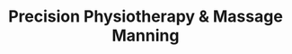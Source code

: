 ---
title: "Precision Physiotherapy & Massage Manning"
url: /manning/precision-physiotherapy-und-massage-manning/
shop: Massage
---